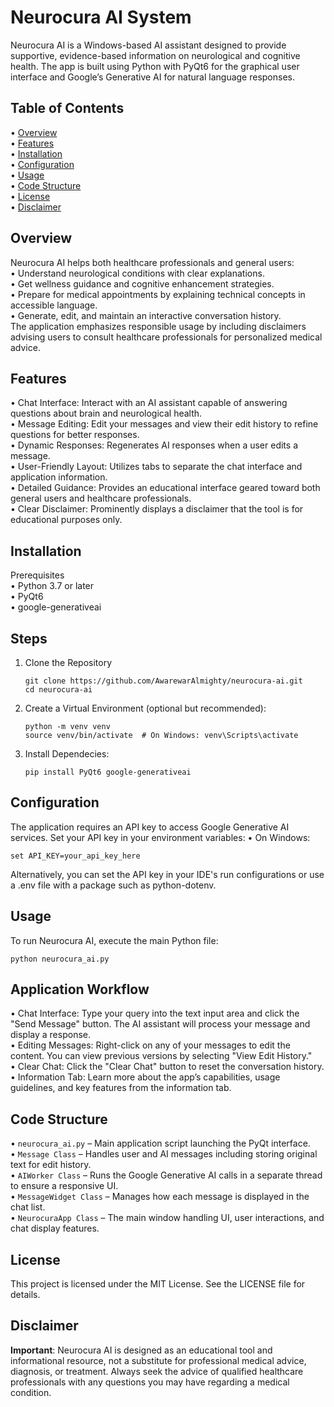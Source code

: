 # Neurocura AI System

Neurocura AI is a Windows-based AI assistant designed to provide supportive, evidence-based information on neurological and cognitive health. The app is built using Python with PyQt6 for the graphical user interface and Google’s Generative AI for natural language responses.

## Table of Contents
•	[Overview](#overview)<br/>
•	[Features](#features)<br/>
•	[Installation](#installation)<br/>
•	[Configuration](#configuration)<br/>
•	[Usage](#usage)<br/>
•	[Code Structure](#codestructure)<br/>
•	[License](#license)<br/>
•	[Disclaimer](#disclaimer)<br/>

## Overview
Neurocura AI helps both healthcare professionals and general users:<br/>
•	Understand neurological conditions with clear explanations.<br/>
•	Get wellness guidance and cognitive enhancement strategies.<br/>
•	Prepare for medical appointments by explaining technical concepts in accessible language.<br/>
•	Generate, edit, and maintain an interactive conversation history.<br/>
The application emphasizes responsible usage by including disclaimers advising users to consult healthcare professionals for personalized medical advice.<br/>

## Features
•	Chat Interface: Interact with an AI assistant capable of answering questions about brain and neurological health.<br/>
•	Message Editing: Edit your messages and view their edit history to refine questions for better responses.<br/>
•	Dynamic Responses: Regenerates AI responses when a user edits a message.<br/>
•	User-Friendly Layout: Utilizes tabs to separate the chat interface and application information.<br/>
•	Detailed Guidance: Provides an educational interface geared toward both general users and healthcare professionals.<br/>
•	Clear Disclaimer: Prominently displays a disclaimer that the tool is for educational purposes only.<br/>

## Installation
Prerequisites<br/>
•	Python 3.7 or later<br/>
•	PyQt6<br/>
•	google-generativeai<br/>

## Steps
1. Clone the Repository<br/>
   ```
   git clone https://github.com/AwarewarAlmighty/neurocura-ai.git
   cd neurocura-ai
   ```
2. Create a Virtual Environment (optional but recommended):<br/>
   ```
   python -m venv venv
   source venv/bin/activate  # On Windows: venv\Scripts\activate
   ```
3. Install Dependecies:<br/>
   ```
   pip install PyQt6 google-generativeai
   ```

## Configuration
The application requires an API key to access Google Generative AI services. Set your API key in your environment variables:
• On Windows:
  ```
  set API_KEY=your_api_key_here
  ```
Alternatively, you can set the API key in your IDE's run configurations or use a .env file with a package such as python-dotenv.

## Usage
To run Neurocura AI, execute the main Python file:
  ```
  python neurocura_ai.py
  ```
## Application Workflow
•	Chat Interface: Type your query into the text input area and click the "Send Message" button. The AI assistant will process your message and display a response.<br/>
•	Editing Messages: Right-click on any of your messages to edit the content. You can view previous versions by selecting "View Edit History."<br/>
•	Clear Chat: Click the "Clear Chat" button to reset the conversation history.<br/>
•	Information Tab: Learn more about the app’s capabilities, usage guidelines, and key features from the information tab.<br/>

## Code Structure
•	`neurocura_ai.py` – Main application script launching the PyQt interface.<br/>
•	`Message Class` – Handles user and AI messages including storing original text for edit history.<br/>
•	`AIWorker Class` – Runs the Google Generative AI calls in a separate thread to ensure a responsive UI.<br/>
•	`MessageWidget Class` – Manages how each message is displayed in the chat list.<br/>
•	`NeurocuraApp Class` – The main window handling UI, user interactions, and chat display features.<br/>

## License
This project is licensed under the MIT License. See the LICENSE file for details.

## Disclaimer
**Important**: Neurocura AI is designed as an educational tool and informational resource, not a substitute for professional medical advice, diagnosis, or treatment. Always seek the advice of qualified healthcare professionals with any questions you may have regarding a medical condition.
